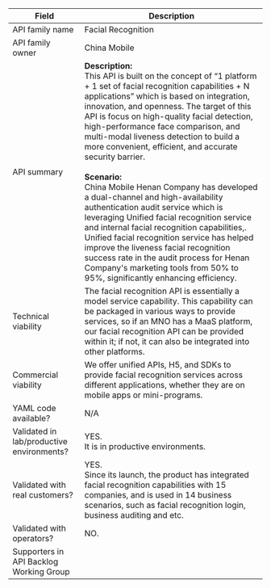 | **Field** | Description | 
| ---- | ----- |
| API family name | Facial Recognition |
| API family owner | China Mobile |
| API summary |**Description:**<br> This API is built on the concept of “1 platform + 1 set of facial recognition capabilities + N applications” which is based on integration, innovation, and openness.  The target of this API is focus on high-quality facial detection, high-performance face comparison, and multi-modal liveness detection to build a more convenient, efficient, and accurate security barrier. <br><br>**Scenario:**<br> China Mobile Henan Company has developed a dual-channel and high-availability authentication audit service which is leveraging Unified facial recognition service and internal facial recognition capabilities,. Unified facial recognition service has helped improve the liveness facial recognition success rate in the audit process for Henan Company's marketing tools from 50% to 95%, significantly enhancing  efficiency. |
| Technical viability |The facial recognition API is essentially a model service capability. This capability can be packaged in various ways to provide services, so if an MNO has a MaaS platform, our facial recognition API can be provided within it; if not, it can also be integrated into other platforms. 
| Commercial viability | We offer unified APIs, H5, and SDKs to provide facial recognition services across different applications, whether they are on mobile apps or mini-programs.|
| YAML code available? | N/A |
| Validated in lab/productive environments? | YES. <br>It is in productive environments. |
| Validated with real customers? | YES. <br>Since its launch, the product has integrated facial recognition capabilities with 15 companies, and is used in 14 business scenarios, such as facial recognition login, business auditing and etc.|
| Validated with operators? | NO. <br>  |
| Supporters in API Backlog Working Group |  |